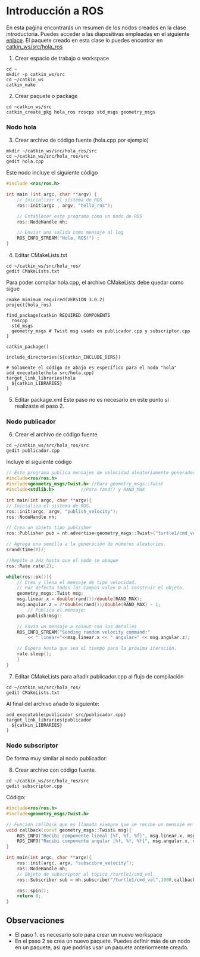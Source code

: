 # Introducción a ROS

En esta paǵina encontrarás un resumen de los nodos creados en la clase introductoria. Puedes acceder a las diapositivas empleadas en el siguiente [enlace](https://docs.google.com/presentation/d/11rba075v5t-SfsgQmFG1QgTjC17kRaaJnMfp66Bpsvo/edit?usp=sharing). El paquete creado en esta clase lo puedes encontrar en [catkin_ws/src/hola_ros](../catkin_ws/src/hola_ros)



1. Crear espacio de trabajo o workspace
```
cd ~
mkdir -p catkin_ws/src
cd ~/catkin_ws
catkin_make
```

2. Crear paquete o package
```
cd ~catkin_ws/src
catkin_create_pkg hola_ros roscpp std_msgs geometry_msgs
```
### Nodo hola
3. Crear archivo de código fuente (hola.cpp por ejemplo)
```
mkdir ~/catkin_ws/src/hola_ros/src
cd ~/catkin_ws/src/hola_ros/src
gedit hola.cpp
```
Este nodo incluye el siguiente código

```cpp
#include <ros/ros.h>

int main (int argc, char **argv) {
	// Inicializar el sistema de ROS
	ros::init(argc , argv, "hello_ros");

	// Establecer este programa como un nodo de ROS
	ros::NodeHandle nh;

	// Enviar una salida como mensaje al log
	ROS_INFO_STREAM("Hola, ROS!") ;
}
```

4. Editar CMakeLists.txt
```
cd ~/catkin_ws/src/hola_ros/
gedit CMakeLists.txt
```
Para poder compilar hola.cpp, el archivo CMakeLists debe quedar como sigue
```
cmake_minimum_required(VERSION 3.0.2)
project(hola_ros)

find_package(catkin REQUIRED COMPONENTS
  roscpp
  std_msgs
  geometry_msgs # Twist msg usado en publicador.cpp y subscriptor.cpp
)

catkin_package()

include_directories(${catkin_INCLUDE_DIRS})

# Sólamente el código de abajo es específico para el nodo "hola"
add_executable(hola src/hola.cpp)
target_link_libraries(hola
  ${catkin_LIBRARIES}
)
```

5. Editar package.xml
Este paso no es necesario en este punto si realizaste el paso 2.

### Nodo publicador
6. Crear el archivo de código fuente
```
cd ~/catkin_ws/src/hola_ros/src
gedit publicador.cpp
```
Incluye el siguiente código
```cpp
// Este programa publica mensajes de velocidad aleatoriamente generados para turtlesim
#include<ros/ros.h>
#include<geometry_msgs/Twist.h>	//Para geometry_msgs::Twist
#include<stdlib.h>			//Para rand() y RAND_MAX

int main(int argc, char **argv){
// Inicializa el sistema de ROS.
ros::init(argc, argv, "publish_velocity");
ros::NodeHandle nh;

// Crea un objeto tipo publisher
ros::Publisher pub = nh.advertise<geometry_msgs::Twist>("turtle1/cmd_vel", 1000);

// Agrega una semilla a la generación de números aleatorios.
srand(time(0));

//Repite a 2Hz hasta que el nodo se apague
ros::Rate rate(2);

while(ros::ok()){
	// Crea y llena el mensaje de tipo velocidad. 
	// Por defecto todos los campos valen 0 al construir el objeto.
	geometry_msgs::Twist msg;
	msg.linear.x = double(rand())/double(RAND_MAX);
	msg.angular.z = 2*double(rand())/double(RAND_MAX) - 1;
		// Publica el mensaje:
	pub.publish(msg);

	// Envía un mensaje a rosout con los detalles
	ROS_INFO_STREAM("Sending random velocity command:"
		<< " linear="<<msg.linear.x << " angular=" << msg.angular.z);

	// Espera hasta que sea el tiempo para la próxima iteración.
	rate.sleep();
	}
}
```

7. Editar CMakeLists para añadir publicador.cpp al flujo de compilación
```
cd ~/catkin_ws/src/hola_ros/
gedit CMakeLists.txt
```
Al final del archivo añade lo siguiente:
```
add_executable(publicador src/publicador.cpp)
target_link_libraries(publicador
  ${catkin_LIBRARIES}
)
```

### Nodo subscriptor
De forma muy similar al nodo publicador:

8. Crear archivo con código fuente.
```
cd ~/catkin_ws/src/hola_ros/src
gedit subscriptor.cpp
```
Código:
```cpp
#include<ros/ros.h>
#include<geometry_msgs/Twist.h>

// Funcion callback que es llamada siempre que se recibe un mensaje en el tópic al que se subscribe
void callback(const geometry_msgs::Twist& msg){
	ROS_INFO("Recibi componente lineal [%f, %f, %f]", msg.linear.x, msg.linear.y, msg.linear.z);
	ROS_INFO("Recibi componente angular [%f, %f, %f]", msg.angular.x, msg.angular.y, msg.angular.z);
}

int main(int argc, char **argv){
	ros::init(argc, argv, "subscibre_velocity");
	ros::NodeHandle nh;
	// Objeto de subscriptor al tópico /turtle1/cmd_vel
	ros::Subscriber sub = nh.subscribe("/turtle1/cmd_vel",1000,callback);

	ros::spin();
	return 0;
}
```

## Observaciones
- El paso 1. es necesario solo para crear un nuevo workspace
- En el paso 2 se crea un nuevo paquete. Puedes definir más de un nodo en un paquete, así que podrías usar un paquete anteriormente creado.